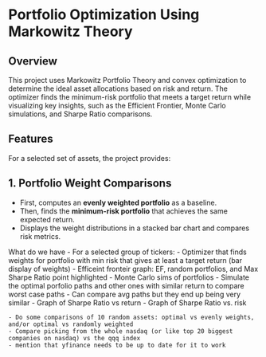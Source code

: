 # Portfolio Optimization Using Markowitz Theory
## Overview
This project uses Markowitz Portfolio Theory and convex optimization to determine the ideal asset allocations based on risk and return. The optimizer finds the minimum-risk portfolio that meets a target return while visualizing key insights, such as the Efficient Frontier, Monte Carlo simulations, and Sharpe Ratio comparisons.

## Features
For a selected set of assets, the project provides:

## 1. Portfolio Weight Comparisons
   * First, computes an **evenly weighted portfolio** as a baseline.
   * Then, finds the **minimum-risk portfolio** that achieves the same expected return.
   * Displays the weight distributions in a stacked bar chart and compares risk metrics.


What do we have
    - For a selected group of tickers:
        - Optimizer that finds weights for portfolio with min risk that gives at least a target return (bar display of weights)
        - Efficeint fronteir graph: EF, random portfolios, and Max Sharpe Ratio point highlighted
        - Monte Carlo sims of portfolios
            - Simulate the optimal porfolio paths and other ones with similar return to compare worst case paths
            - Can compare avg paths but they end up being very similar 
        - Graph of Sharpe Ratio vs return 
        - Graph of Sharpe Ratio vs. risk

    - Do some comparisons of 10 random assets: optimal vs evenly weights, and/or optimal vs randomly weighted
    - Compare picking from the whole nasdaq (or like top 20 biggest companies on nasdaq) vs the qqq index
    - mention that yfinance needs to be up to date for it to work
